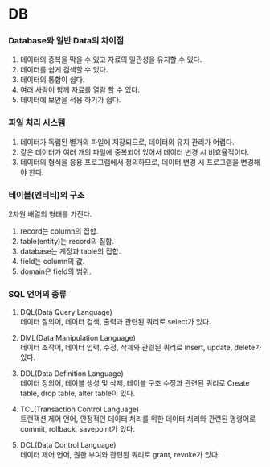 # DB  
  
  
### Database와 일반 Data의 차이점  
1. 데이터의 중복을 막을 수 있고 자료의 일관성을 유지할 수 있다.  
2. 데이터를 쉽게 검색할 수 있다.  
3. 데이터의 통합이 쉽다.  
4. 여러 사람이 함께 자료를 열람 할 수 있다.  
5. 데이터에 보안을 적용 하기가 쉽다.  
  
  
### 파일 처리 시스템  
1. 데이터가 독립된 별개의 파일에 저장되므로, 데이터의 유지 관리가 어렵다.  
2. 같은 데이터가 여러 개의 파일에 중복되어 있어서 데이터 변경 시 비효율적이다.  
3. 데이터의 형식을 응용 프로그램에서 정의하므로, 데이터 변경 시 프로그램을 변경해야 한다.  
  
  
### 테이블(엔티티)의 구조  
2차원 배열의 형태를 가진다.  
1. record는 column의 집합.  
2. table(entity)는 record의 집합.  
3. database는 계정과 table의 집합.  
4. field는 column의 값.  
5. domain은 field의 범위.  
  
  
### SQL 언어의 종류  
1. DQL(Data Query Language)  
데이터 질의어, 데이터 검색, 출력과 관련된 쿼리로 select가 있다.  
  
2. DML(Data Manipulation Language)  
데이터 조작어, 데이터 입력, 수정, 삭제와 관련된 쿼리로 insert, update, delete가 있다.  
  
3. DDL(Data Definition Language)  
데이터 정의어, 테이블 생성 및 삭제, 테이블 구조 수정과 관련된 쿼리로 Create table, drop table, alter table이 있다.  
  
4. TCL(Transaction Control Language)  
트랜잭션 제어 언어, 안정적인 데이터 처리를 위한 데이터 처리와 관련된 명령어로 commit, rollback, savepoint가 있다.  
  
5. DCL(Data Control Language)  
데이터 제어 언어, 권한 부여와 관련된 쿼리로 grant, revoke가 있다.  
  
